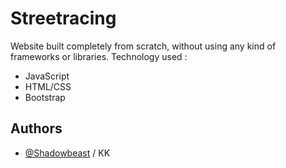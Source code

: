 # Streetracing

Website built completely from scratch, without using any kind of frameworks or libraries.
Technology used :
- JavaScript
- HTML/CSS
- Bootstrap

## Authors
- [@Shadowbeast](https://www.github.com/shadowbeast666) / KK

